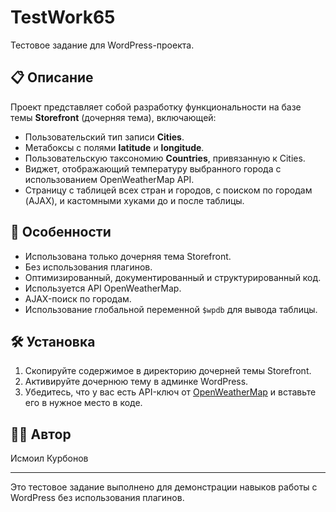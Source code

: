 # TestWork65

Тестовое задание для WordPress-проекта.

## 📋 Описание

Проект представляет собой разработку функциональности на базе темы **Storefront** (дочерняя тема), включающей:

- Пользовательский тип записи **Cities**.
- Метабоксы с полями **latitude** и **longitude**.
- Пользовательскую таксономию **Countries**, привязанную к Cities.
- Виджет, отображающий температуру выбранного города с использованием OpenWeatherMap API.
- Страницу с таблицей всех стран и городов, с поиском по городам (AJAX), и кастомными хуками до и после таблицы.

## 🧩 Особенности

- Использована только дочерняя тема Storefront.
- Без использования плагинов.
- Оптимизированный, документированный и структурированный код.
- Используется API OpenWeatherMap.
- AJAX-поиск по городам.
- Использование глобальной переменной `$wpdb` для вывода таблицы.

## 🛠️ Установка

1. Скопируйте содержимое в директорию дочерней темы Storefront.
2. Активируйте дочернюю тему в админке WordPress.
3. Убедитесь, что у вас есть API-ключ от [OpenWeatherMap](https://openweathermap.org/api) и вставьте его в нужное место в коде.

## 🧑‍💻 Автор

Исмоил Курбонов

---

Это тестовое задание выполнено для демонстрации навыков работы с WordPress без использования плагинов.

